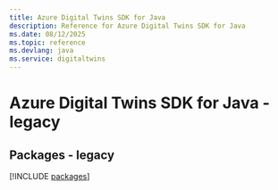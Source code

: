 ```yaml
---
title: Azure Digital Twins SDK for Java
description: Reference for Azure Digital Twins SDK for Java
ms.date: 08/12/2025
ms.topic: reference
ms.devlang: java
ms.service: digitaltwins
---
```

# Azure Digital Twins SDK for Java - legacy
## Packages - legacy
[!INCLUDE [packages](digital-twins-index.md)]